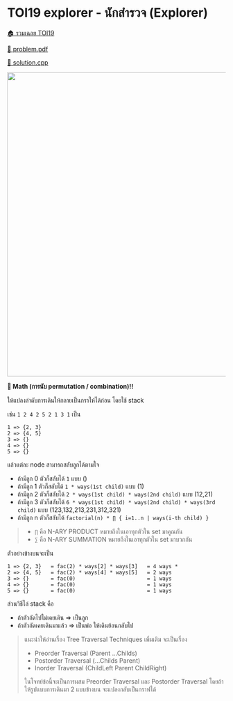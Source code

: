 <!-- @codegen_problem begin -->

# TOI19 explorer - นักสํารวจ (Explorer)

[🏠 รวมเฉลย TOI19](../)

[💎 problem.pdf](./toi19_explorer.pdf)

[🎉 solution.cpp](./toi19_explorer.cpp)

<img width="700" src="https://github.com/krist7599555/toi/assets/19445033/1c1e7a55-a123-4f21-8a60-cfc0eac008a3" />
<!-- @codegen_problem end -->

**🤢 Math (การนับ permutation / combination)!!**

ให้แปลงลำดับการเดินให้กลายเป็นกราให้ได้ก่อน โดยใช้ stack

เช่น `1 2 4 2 5 2 1 3 1`
เป็น

```text
1 => {2, 3}
2 => {4, 5}
3 => {}
4 => {}
5 => {}
```

แล้วแต่ละ node สามารถสลับลูกได้ตามใจ

- ถ้ามีลูก 0 ตัวก็สลับได้ `1` แบบ ()
- ถ้ามีลูก 1 ตัวก็สลับได้ `1 * ways(1st child)` แบบ (1)
- ถ้ามีลูก 2 ตัวก็สลับได้ `2 * ways(1st child) * ways(2nd child)` แบบ (12,21)
- ถ้ามีลูก 3 ตัวก็สลับได้ `6 * ways(1st child) * ways(2nd child) * ways(3rd child)` แบบ (123,132,213,231,312,321)
- ถ้ามีลูก n ตัวก็สลับได้ `factorial(n) * ∏ { i=1..n | ways(i-th child) }`

> - `∏` คือ N-ARY PRODUCT หมายถึงในเอาทุกตัวใน set มาคูณกัน
> - `∑` คือ N-ARY SUMMATION หมายถึงในเอาทุกตัวใน set มาบวกกัน

ตัวอย่างข้างบนจะเป็น

```text
1 => {2, 3}   = fac(2) * ways[2] * ways[3]   = 4 ways *
2 => {4, 5}   = fac(2) * ways[4] * ways[5]   = 2 ways
3 => {}       = fac(0)                       = 1 ways
4 => {}       = fac(0)                       = 1 ways
5 => {}       = fac(0)                       = 1 ways
```

ส่วนวิธีไล่ stack คือ

- ถ้าตัวถัดไปไม่เคยเดิน => เป็นลูก
- ถ้าตัวถัดเคยเดินมาแล้ว => เป็นพ่อ ให้เดินย้อนกลับไป

> แนะนำให้อ่านเรื่อง Tree Traversal Techniques เพิ่มเติม จะเป็นเรื่อง
>
> - Preorder Traversal (Parent ...Childs)
> - Postorder Traversal (...Childs Parent)
> - Inorder Traversal (ChildLeft Parent ChildRight)
>
> ในโจทย์ข้อนี้จะเป็นการผสม Preorder Traversal และ Postorder Traversal
> โดยถ้าให้รูปแบบการเดินมา 2 แบบข้างบน จะแปลงกลับเป็นกราฟได้
